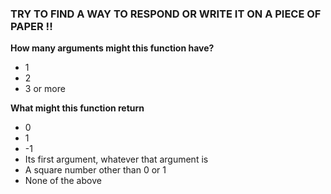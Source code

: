 ### TRY TO FIND A WAY TO RESPOND OR WRITE IT ON A PIECE OF PAPER !!

**How many arguments might this function have?**

- 1
- 2
- 3 or more

**What might this function return**

- 0
- 1
- -1
- Its first argument, whatever that argument is
- A square number other than 0 or 1
- None of the above
